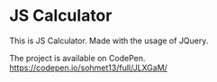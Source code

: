 # JS Calculator
This is JS Calculator. Made with the usage of JQuery.

The project is available on CodePen.
https://codepen.io/sohmet13/full/JLXGaM/
